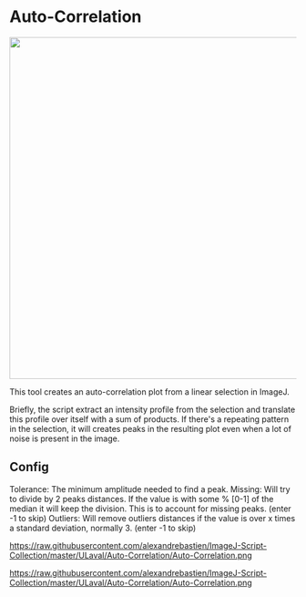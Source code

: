 # Auto-Correlation

<img src="[https://raw.githubusercontent.com/alexandrebastien/ImageJ-Script-Collection/master/ULaval/Auto-Correlation/Auto-Correlation.png]" width="600">

This tool creates an auto-correlation plot from a linear selection in ImageJ.

Briefly, the script extract an intensity profile from the selection and translate this profile over itself with a sum of products. If there's a repeating pattern in the selection, it will creates peaks in the resulting plot even when a lot of noise is present in the image.

## Config
Tolerance: The minimum amplitude needed to find a peak.
Missing: Will try to divide by 2 peaks distances. If the value is with some % [0-1] of the median it will keep the division. This is to account for missing peaks. (enter -1 to skip)
Outliers: Will remove outliers distances if the value is over x times a standard deviation, normally 3. (enter -1 to skip)

https://raw.githubusercontent.com/alexandrebastien/ImageJ-Script-Collection/master/ULaval/Auto-Correlation/Auto-Correlation.png

https://raw.githubusercontent.com/alexandrebastien/ImageJ-Script-Collection/master/ULaval/Auto-Correlation/Auto-Correlation.png
